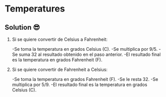 # Temperatures

## Solution 😎

1. Si se quiere convertir de Celsius a Fahrenheit:

	-Se toma la temperatura en grados Celsius (C).
	-Se multiplica por 9/5.
	-Se suma 32 al resultado obtenido en el paso anterior.
	-El resultado final es la temperatura en grados Fahrenheit (F).

2. Si se quiere convertir de Fahrenheit a Celsius:

	-Se toma la temperatura en grados Fahrenheit (F).
	-Se le resta 32.
	-Se multiplica por 5/9.
	-El resultado final es la temperatura en grados Celsius (C).